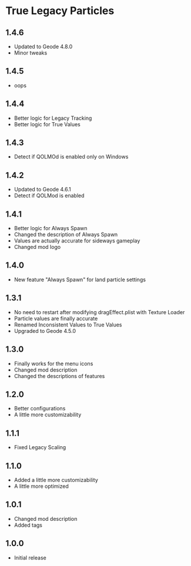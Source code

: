 # True Legacy Particles

## 1.4.6
- Updated to Geode 4.8.0
- Minor tweaks

## 1.4.5
- oops

## 1.4.4
- Better logic for Legacy Tracking
- Better logic for True Values

## 1.4.3
- Detect if QOLMOd is enabled only on Windows

## 1.4.2
- Updated to Geode 4.6.1
- Detect if QOLMod is enabled

## 1.4.1
- Better logic for Always Spawn
- Changed the description of Always Spawn
- Values are actually accurate for sideways gameplay
- Changed mod logo

## 1.4.0
- New feature "Always Spawn" for land particle settings

## 1.3.1
- No need to restart after modifying dragEffect.plist with Texture Loader
- Particle values are finally accurate
- Renamed Inconsistent Values to True Values
- Upgraded to Geode 4.5.0

## 1.3.0
- Finally works for the menu icons
- Changed mod description
- Changed the descriptions of features

## 1.2.0
- Better configurations
- A little more customizability

## 1.1.1
- Fixed Legacy Scaling

## 1.1.0
- Added a little more customizability
- A little more optimized

## 1.0.1
- Changed mod description
- Added tags

## 1.0.0
- Initial release
